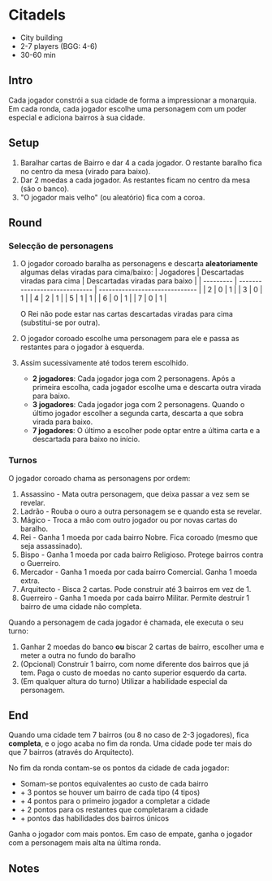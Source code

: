 # Citadels

- City building
- 2-7 players (BGG: 4-6)
- 30-60 min

## Intro

Cada jogador constrói a sua cidade de forma a impressionar a monarquia.
Em cada ronda, cada jogador escolhe uma personagem com um poder especial e adiciona bairros à sua cidade.

## Setup

1. Baralhar cartas de Bairro e dar 4 a cada jogador. O restante baralho fica no centro da mesa (virado para baixo).
2. Dar 2 moedas a cada jogador. As restantes ficam no centro da mesa (são o banco).
3. "O jogador mais velho" (ou aleatório) fica com a coroa.

## Round

### Selecção de personagens

1. O jogador coroado baralha as personagens e descarta **aleatoriamente** algumas delas viradas para cima/baixo:
   | Jogadores | Descartadas viradas para cima | Descartadas viradas para baixo |
   | --------- | ----------------------------- | ------------------------------ |
   | 2         | 0                             | 1                              |
   | 3         | 0                             | 1                              |
   | 4         | 2                             | 1                              |
   | 5         | 1                             | 1                              |
   | 6         | 0                             | 1                              |
   | 7         | 0                             | 1                              |
   
   O Rei não pode estar nas cartas descartadas viradas para cima (substitui-se por outra).
2. O jogador coroado escolhe uma personagem para ele e passa as restantes para o jogador à esquerda.
3. Assim sucessivamente até todos terem escolhido.

   - **2 jogadores**: Cada jogador joga com 2 personagens. Após a primeira escolha, cada jogador escolhe uma e descarta outra virada para baixo.
   - **3 jogadores**: Cada jogador joga com 2 personagens. Quando o último jogador escolher a segunda carta, descarta a que sobra virada para baixo.
   - **7 jogadores**: O último a escolher pode optar entre a última carta e a descartada para baixo no início.

### Turnos

O jogador coroado chama as personagens por ordem:

1. Assassino - Mata outra personagem, que deixa passar a vez sem se revelar.
2. Ladrão - Rouba o ouro a outra personagem se e quando esta se revelar.
3. Mágico - Troca a mão com outro jogador ou por novas cartas do baralho.
4. Rei - Ganha 1 moeda por cada bairro Nobre. Fica coroado (mesmo que seja assassinado).
5. Bispo - Ganha 1 moeda por cada bairro Religioso. Protege bairros contra o Guerreiro.
6. Mercador - Ganha 1 moeda por cada bairro Comercial. Ganha 1 moeda extra.
7. Arquitecto - Bisca 2 cartas. Pode construir até 3 bairros em vez de 1.
8. Guerreiro - Ganha 1 moeda por cada bairro Militar. Permite destruir 1 bairro de uma cidade não completa.

Quando a personagem de cada jogador é chamada, ele executa o seu turno:

1. Ganhar 2 moedas do banco **ou** biscar 2 cartas de bairro, escolher uma e meter a outra no fundo do baralho
2. (Opcional) Construir 1 bairro, com nome diferente dos bairros que já tem. Paga o custo de moedas no canto superior esquerdo da carta.
3. (Em qualquer altura do turno) Utilizar a habilidade especial da personagem.

## End

Quando uma cidade tem 7 bairros (ou 8 no caso de 2-3 jogadores), fica **completa**, e o jogo acaba no fim da ronda. Uma cidade pode ter mais do que 7 bairros (através do Arquitecto).

No fim da ronda contam-se os pontos da cidade de cada jogador:

- Somam-se pontos equivalentes ao custo de cada bairro
- \+ 3 pontos se houver um bairro de cada tipo (4 tipos)
- \+ 4 pontos para o primeiro jogador a completar a cidade
- \+ 2 pontos para os restantes que completaram a cidade
- \+ pontos das habilidades dos bairros únicos

Ganha o jogador com mais pontos. Em caso de empate, ganha o jogador com a personagem mais alta na última ronda.


## Notes



